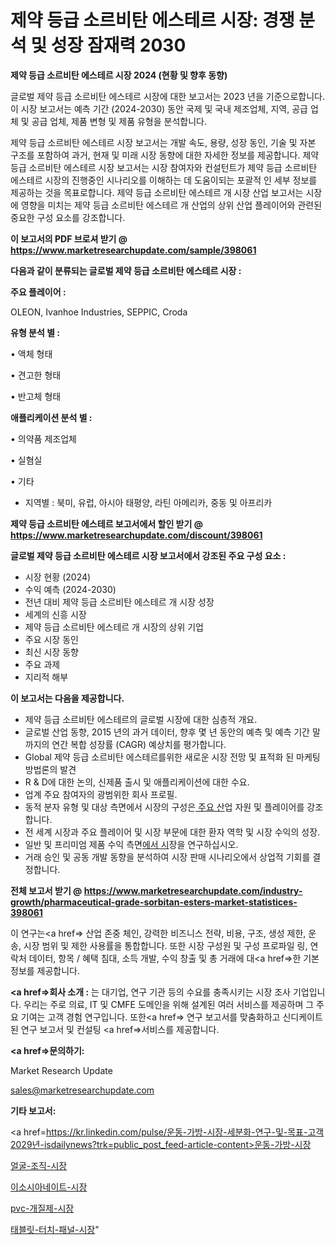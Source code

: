 # 제약 등급 소르비탄 에스테르 시장: 경쟁 분석 및 성장 잠재력 2030

<strong>제약 등급 소르비탄 에스테르 시장 2024 (현황 및 향후 동향)</strong>

글로벌 제약 등급 소르비탄 에스테르 시장에 대한 보고서는 2023 년을 기준으로합니다.이 시장 보고서는 예측 기간 (2024-2030) 동안 국제 및 국내 제조업체, 지역, 공급 업체 및 공급 업체, 제품 변형 및 제품 유형을 분석합니다.

제약 등급 소르비탄 에스테르 시장 보고서는 개발 속도, 용량, 성장 동인, 기술 및 자본 구조를 포함하여 과거, 현재 및 미래 시장 동향에 대한 자세한 정보를 제공합니다. 제약 등급 소르비탄 에스테르 시장 보고서는 시장 참여자와 컨설턴트가 제약 등급 소르비탄 에스테르 시장의 진행중인 시나리오를 이해하는 데 도움이되는 포괄적 인 세부 정보를 제공하는 것을 목표로합니다. 제약 등급 소르비탄 에스테르 개 시장 산업 보고서는 시장에 영향을 미치는 제약 등급 소르비탄 에스테르 개 산업의 상위 산업 플레이어와 관련된 중요한 구성 요소를 강조합니다.



<strong>이 보고서의 PDF 브로셔 받기 @ <a href=https://www.marketresearchupdate.com/sample/398061>https://www.marketresearchupdate.com/sample/398061</a></strong>



<strong>다음과 같이 분류되는 글로벌 제약 등급 소르비탄 에스테르 시장 :</strong>



<strong>주요 플레이어 :</strong>

OLEON, Ivanhoe Industries, SEPPIC, Croda



<strong>유형 분석 별 :</strong>

• 액체 형태

• 견고한 형태

• 반고체 형태



<strong>애플리케이션 분석 별 :</strong>

• 의약품 제조업체

• 실혐실

• 기타

<ul>
  <li>지역별 : 북미, 유럽, 아시아 태평양, 라틴 아메리카, 중동 및 아프리카</li>
</ul>


<strong>제약 등급 소르비탄 에스테르 보고서에서 할인 받기 @ <a href=https://www.marketresearchupdate.com/discount/398061>https://www.marketresearchupdate.com/discount/398061</a></strong>



<strong>글로벌 제약 등급 소르비탄 에스테르 시장 보고서에서 강조된 주요 구성 요소 :</strong>
<ul>
  <li>시장 현황 (2024)</li>
  <li>수익 예측 (2024-2030)</li>
  <li>전년 대비 제약 등급 소르비탄 에스테르 개 시장 성장</li>
  <li>세계의 신흥 시장</li>
  <li>제약 등급 소르비탄 에스테르 개 시장의 상위 기업</li>
  <li>주요 시장 동인</li>
  <li>최신 시장 동향</li>
  <li>주요 과제</li>
  <li>지리적 해부</li>
</ul>


<strong>이 보고서는 다음을 제공합니다.</strong>
<ul>
  <li>제약 등급 소르비탄 에스테르의 글로벌 시장에 대한 심층적 개요.</li>
  <li>글로벌 산업 동향, 2015 년의 과거 데이터, 향후 몇 년 동안의 예측 및 예측 기간 말까지의 연간 복합 성장률 (CAGR) 예상치를 평가합니다.</li>
  <li>Global 제약 등급 소르비탄 에스테르를위한 새로운 시장 전망 및 표적화 된 마케팅 방법론의 발견</li>
  <li>R &amp; D에 대한 논의, 신제품 출시 및 애플리케이션에 대한 수요.</li>
  <li>업계 주요 참여자의 광범위한 회사 프로필.</li>
  <li>동적 분자 유형 및 대상 측면에서 시장의 구성은<a href=> 주요 산</a>업 자원 및 플레이어를 강조합니다.</li>
  <li>전 세계 시장과 주요 플레이어 및 시장 부문에 대한 환자 역학 및 시장 수익의 성장.</li>
  <li>일반 및 프리미엄 제품 수익 측면<a href=>에서 시</a>장을 연구하십시오.</li>
  <li>거래 승인 및 공동 개발 동향을 분석하여 시장 판매 시나리오에서 상업적 기회를 결정합니다.</li>
</ul>



<strong>전체 보고서 받기 @ <a href=https://www.marketresearchupdate.com/industry-growth/pharmaceutical-grade-sorbitan-esters-market-statistices-398061>https://www.marketresearchupdate.com/industry-growth/pharmaceutical-grade-sorbitan-esters-market-statistices-398061</a></strong>

이 연구는<a href=> 산업 존중</a> 체인, 강력한 비즈니스 전략, 비용, 구조, 생성 제한, 운송, 시장 범위 및 제한 사용률을 통합합니다. 또한 시장 구성원 및 구성 프로파일 링, 연락처 데이터, 항목 / 혜택 침대, 소득 개발, 수익 창출 및 총 거래에 대<a href=>한 기본 </a>정보를 제공합니다.



<strong><a href=>회사 소</a>개 :</strong>
는 대기업, 연구 기관 등의 수요를 충족시키는 시장 조사 기업입니다. 우리는 주로 의료, IT 및 CMFE 도메인을 위해 설계된 여러 서비스를 제공하며 그 주요 기여는 고객 경험 연구입니다. 또한<a href=> 연구 보</a>고서를 맞춤화하고 신디케이트 된 연구 보고서 및 컨설팅 <a href=>서비스</a>를 제공합니다.



<strong><a href=>문의하기:</a></strong>

Market Research Update

sales@marketresearchupdate.com



<strong>기타 보고서:</strong>

<a href=https://kr.linkedin.com/pulse/운동-가방-시장-세분화-연구-및-목표-고객2029년-isdailynews?trk=public_post_feed-article-content>운동-가방-시장</a>

<a href=https://www.linkedin.com/pulse/얼굴-조직-시장-세분화-연구-및-목표-고객2029년-data-dive-diaries-24-analysis/>얼굴-조직-시장</a>

<a href=https://www.linkedin.com/pulse/이소시아네이트-시장-동향-및-성장-전망-data-dive-diaries-24-analysis-kjykf/>이소시아네이트-시장</a>

<a href=https://www.linkedin.com/pulse/pvc-개질제-시장-동향-및-성장-전망-market-matrix-musings-analysis-s2vaf/>pvc-개질제-시장</a>

<a href=https://www.linkedin.com/pulse/태블릿-터치-패널-시장-경쟁-분석-및-성장-잠재력-2030-trend-tracking-tips-360-analysis-m9hsc/>태블릿-터치-패널-시장</a>"
